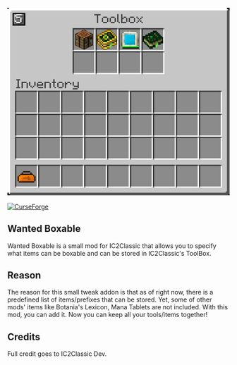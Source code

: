 ![](demo.png)

[![CurseForge](https://cf.way2muchnoise.eu/854007.svg)](https://www.curseforge.com/minecraft/mc-mods/wanted-boxable)
## Wanted Boxable
Wanted Boxable is a small mod for IC2Classic that allows you to specify what items can be boxable and can be stored in IC2Classic's ToolBox.

## Reason
The reason for this small tweak addon is that as of right now, there is a predefined list of items/prefixes that can be stored. Yet, some of other mods' items like Botania's Lexicon, Mana Tablets are not included. With this mod, you can add it. Now you can keep all your tools/items together!

## Credits
Full credit goes to IC2Classic Dev.